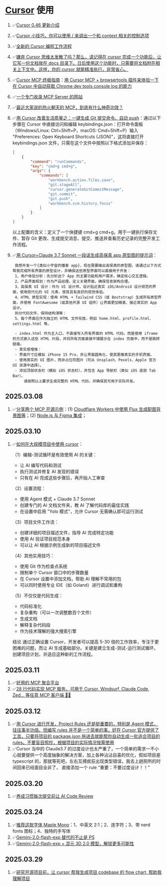 # [Cursor](https://www.cursor.com/) 使用

1. ✅[Cursor 0.46 更新介绍](https://www.youtube.com/watch?v=bTaOsYYMHs4)
2. ✅[Cursor 小技巧，你可以使用 / 来调出一个和 context 相关的控制选项](https://x.com/vikingmute/status/1893191257310020074)
3. ✅[全新的 Cursor 编程工作流程](https://x.com/Yangyixxxx/status/1896009611637113044)
4. ✅[嫌弃 Cursor 思维太发散了吗？那么，请记得在 cursor 完成一个功能后，让它写一份文档放在 docs 目录下。日后使用这个功能时，只需要将文档附在相关上下文中。这样，你的 cursor 就能精准执行，非常省心。](https://x.com/beihuo/status/1895647183057412226)
5. ✅[Cursor MCP 终极指南](https://x.com/iguangzhengli/status/1894698067989061983)：[用 Cursor MCP + browsertools 插件来体验一下在 Cursor 中自动获取 Chrome dev tools console log 的能力](https://browsertools.agentdesk.ai/installation)
6. ✅[一个专门收录 MCP Server 的网站](https://smithery.ai/)
7. ✅[最近大家说的热火朝天的 MCP，到底有什么神奇功效？](https://x.com/Yangyixxxx/status/1893494130908557571)
8. ✅[用 Cursor 改善生活质量之：一键生成 Git 提交命令、自动 push](https://x.com/EryouHao/status/1896895313853706390)：通过以下步骤在 Cursor 中直接访问和编辑 keybindings.json：打开命令面板（Windows/Linux: Ctrl+Shift+P，macOS: Cmd+Shift+P）输入 "Preferences: Open Keyboard Shortcuts (JSON)"，这将直接打开 keybindings.json 文件，只需在这个文件中按照以下格式添加并保存：
    ```json
    [
        {
            "command": "runCommands",
            "key": "cmd+g cmd+g",
            "args": {
                "commands": [
                    "workbench.action.files.save",
                    "git.stageAll",
                    "cursor.generateGitCommitMessage",
                    "git.commit",
                    "git.push",
                    "workbench.scm.history.focus"
                ]
            }
        }
    ]
    ```
    以上配置的含义：定义了一个快捷键 cmd+g cmd+g，用于一键执行保存文件、暂存 Git 更改、生成提交消息、提交、推送并查看历史记录的完整开发工作流程。
9. ✅[用 Cursor+Claude 3.7 Sonnet 一段话生成高保真 app 原型图的提示词](https://x.com/AlchainHust/status/1896878623539573023)：

    ```text
     我想开发一个{类似小宇宙的播客 app}，现在需要输出高保真的原型图，请通过以下方式帮我完成所有界面的原型设计，并确保这些原型界面可以直接用于开发：
     1、用户体验分析：先分析这个 App 的主要功能和用户需求，确定核心交互逻辑。
     2、产品界面规划：作为产品经理，定义关键界面，确保信息架构合理。
     3、高保真 UI 设计：作为 UI 设计师，设计贴近真实 iOS/Android 设计规范的界面，使用现代化的 UI 元素，使其具有良好的视觉体验。
     4、HTML 原型实现：使用 HTML + Tailwind CSS（或 Bootstrap）生成所有原型界面，并使用 FontAwesome（或其他开源 UI 组件）让界面更加精美、接近真实的 App 设计。
     拆分代码文件，保持结构清晰：
     5、每个界面应作为独立的 HTML 文件存放，例如 home.html、profile.html、settings.html 等。

     - index.html 作为主入口，不直接写入所有界面的 HTML 代码，而是使用 iframe 的方式嵌入这些 HTML 片段，并将所有页面直接平铺展示在 index 页面中，而不是跳转链接。
     - 真实感增强：
     - 界面尺寸应模拟 iPhone 15 Pro，并让界面圆角化，使其更像真实的手机界面。
     - 使用真实的 UI 图片，而非占位符图片（可从 Unsplash、Pexels、Apple 官方 UI 资源中选择）。
     - 添加顶部状态栏（模拟 iOS 状态栏），并包含 App 导航栏（类似 iOS 底部 Tab Bar）。
         请按照以上要求生成完整的 HTML 代码，并确保其可用于实际开发。
    ```

## 2025.03.08

1. ✅[分享两个 MCP 开源示例](https://x.com/akazwz_/status/1897906346844152151)：(1) [Cloudflare Workers 中使用 Flux 生成配图背景图等](https://github.com/akazwz/workers-mcp-demo)；(2) [Node.js 与 Figma 集成](https://github.com/akazwz/mcp-figma)；

## 2025.03.10

1. ✅[如何在大规模项目中使用 cursor](https://getstream.io/blog/cursor-ai-large-projects/)：

    （1）编辑-测试循环是有效使用 AI 的关键：

    - 让 AI 编写代码和测试
    - 执行测试并修复 AI 发现的错误
    - 只有在 AI 完成这些步骤后，再开始人工审查

    （2）设置流程：

    - 使用 Agent 模式 + Claude 3.7 Sonnet
    - 创建专门的 AI 文档文件夹，教 AI 了解代码库的最佳实践
    - 在设置中启用 "Yolo 模式"，允许 Cursor 无需确认即可运行测试

    （3）项目文件工作流：

    - 创建详细的项目描述文件，指导 AI 完成特定功能
    - 使用 AI 验证项目规范本身
    - 可以让 AI 根据示例生成新的项目描述文件

    （4）其他实用技巧：

    - 使用 Git 作为检查点系统
    - 限制单个 Cursor 窗口中的步骤数量
    - 在 Cursor 设置中添加文档，帮助 AI 理解不常用的包
    - 可以同时使用专业 IDE（如 Goland）进行调试和重构

    （5）不仅仅是代码生成：

    - 代码标准化
    - 复杂重构（可以一次调整数百个文件）
    - 生成文档
    - 解释复杂代码段
    - 作为技术理解的强大搜索引擎

    结论
    通过正确设置 Cursor，开发者可以提高 5-30 倍的工作效率，专注于更困难的问题，而让 AI 生成基础部分。关键是建立生成-测试-运行测试循环，创建项目计划，并适应这种新的工作流程。

## 2025.03.11

1. ✅[好用的 MCP 聚合平台](https://mcp.composio.dev/)
2. ✅[28 行代码实现 MCP 服务，可用于 Cursor, Windsurf, Claude Code, Zed... 等任意 MCP 客户端 👏🏻](https://x.com/shao__meng/status/1898897401995563262)

## 2025.03.12

1. ✅[用 Cursor 进行开发，Project Rules 还是挺重要的，特别是 Agent 模式，往往事半功倍。但编写 rules 并不是一个简单的事，好在 Cursor 官方提供了工具，只要将项目的 package.json 拖进去就能帮你自动生成一批适合项目的 rules。不要盲目照抄，根据项目的实际情况按需使用](https://x.com/msjiaozhu/status/1899445153368248671)
2. ✅Cursor 当中的 Claude3.7 的过度设计也太严重了，一个简单的需求一不小心就要提供一个高度抽象的解决方案，加上各种沾沾自喜的优化，假如项目是 typescript 的，那就等死吧，左右互搏疯狂出现类型错误，我去上趟厕所的时间回来已经面目全非了，
   直接添加一个 rule “重要：不要过度设计！！”

## 2025.03.20

1. ✅[养成习惯每次提交前让 AI Code Review](https://x.com/YuTengjing/status/1901573729794097554)

## 2025.03.24

1. ✅[推荐这款字体 Maple Mono](https://font.subf.dev/zh-cn/)：1、中英文 2:1；2、连字符；3、带 nerd fonts 图标；4、独特的手写体
2. ✅[Gemini-2.0-flash-exp 替代的不止是 PS](https://x.com/sixichacha/status/1902984420220604686)
3. ✅[Gemini-2.0-flash-exp + 混元 3D 2.0 模型，解锁更多可能性](https://x.com/sixichacha/status/1903836585768182251)

## 2025.03.29

1. ✅[研究开源项目前，让 cursor 帮我生成项目 codebase 的 flow chart, 帮助我理解项目](https://x.com/randyloop/status/1905626731853287849)
